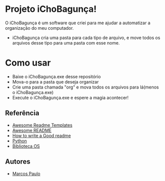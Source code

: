 
# Projeto iChoBagunça!

O iChoBagunça é um software que criei para me ajudar a automatizar a organização do meu computador.
- iChoBagunça cria uma pasta para cada tipo de arquivo, e move todos os arquivos desse tipo para uma pasta com esse nome.

# Como usar
- Baixe o iChoBagunça.exe desse repositório
- Mova-o para a pasta que deseja organizar
- Crie uma pasta chamada "org" e mova todos os arquivos para lá(menos o iChoBagunça.exe)
- Execute o iChoBagunça.exe e espere a magia acontecer!





## Referência

 - [Awesome Readme Templates](https://awesomeopensource.com/project/elangosundar/awesome-README-templates)
 - [Awesome README](https://github.com/matiassingers/awesome-readme)
 - [How to write a Good readme](https://bulldogjob.com/news/449-how-to-write-a-good-readme-for-your-github-project)
 - [Python](https://www.python.org/doc/)
 - [Biblioteca OS](https://docs.python.org/3/library/os.html)


## Autores

- [Marcos Paulo](https://github.com/MarcosP-Costa)

